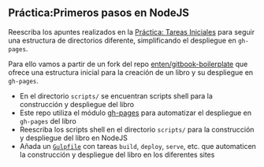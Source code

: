 ## Práctica:Primeros pasos en NodeJS  

Reescriba los apuntes realizados en la [Práctica: Tareas Iniciales](practicas/practicatareasiniciales.md)
para seguir una estructura de directorios diferente, simplificando el despliegue en `gh-pages`.

Para ello vamos a partir de un fork del repo [enten/gitbook-boilerplate](https://github.com/enten/gitbook-boilerplate) que ofrece una estructura inicial para la creación de un libro y su despliegue en `gh-pages`.
  * En el directorio `scripts/` se encuentran scripts shell para la construcción y despliegue del libro
  * Este repo utiliza el módulo [gh-pages](https://www.npmjs.com/package/gh-pages) para automatizar el despliegue en `gh-pages` del libro
  * Reescriba los scripts shell en el directorio `scripts/` para la  construcción y despliegue del libro en NodeJS
  * Añada un [`Gulpfile`](https://github.com/gulpjs/gulp) con tareas `build`, `deploy`, `serve`, etc. que automaticen la construcción y despliegue del libro en los diferentes sites
